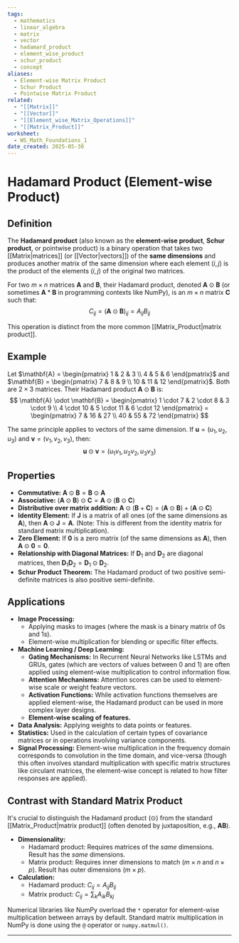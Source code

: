 ```yaml
---
tags:
  - mathematics
  - linear_algebra
  - matrix
  - vector
  - hadamard_product
  - element_wise_product
  - schur_product
  - concept
aliases:
  - Element-wise Matrix Product
  - Schur Product
  - Pointwise Matrix Product
related:
  - "[[Matrix]]"
  - "[[Vector]]"
  - "[[Element_wise_Matrix_Operations]]"
  - "[[Matrix_Product]]"
worksheet:
  - WS_Math_Foundations_1
date_created: 2025-05-30
---
```

# Hadamard Product (Element-wise Product)

## Definition
The **Hadamard product** (also known as the **element-wise product**, **Schur product**, or pointwise product) is a binary operation that takes two [[Matrix|matrices]] (or [[Vector|vectors]]) of the **same dimensions** and produces another matrix of the same dimension where each element $(i,j)$ is the product of the elements $(i,j)$ of the original two matrices.

For two $m \times n$ matrices $\mathbf{A}$ and $\mathbf{B}$, their Hadamard product, denoted $\mathbf{A} \odot \mathbf{B}$ (or sometimes $\mathbf{A} * \mathbf{B}$ in programming contexts like NumPy), is an $m \times n$ matrix $\mathbf{C}$ such that:
$$ C_{ij} = (\mathbf{A} \odot \mathbf{B})_{ij} = A_{ij} B_{ij} $$

This operation is distinct from the more common [[Matrix_Product|matrix product]].

## Example
Let $\mathbf{A} = \begin{pmatrix} 1 & 2 & 3 \\ 4 & 5 & 6 \end{pmatrix}$ and $\mathbf{B} = \begin{pmatrix} 7 & 8 & 9 \\ 10 & 11 & 12 \end{pmatrix}$.
Both are $2 \times 3$ matrices. Their Hadamard product $\mathbf{A} \odot \mathbf{B}$ is:
$$
\mathbf{A} \odot \mathbf{B} = \begin{pmatrix}
1 \cdot 7 & 2 \cdot 8 & 3 \cdot 9 \\
4 \cdot 10 & 5 \cdot 11 & 6 \cdot 12
\end{pmatrix}
= \begin{pmatrix}
7 & 16 & 27 \\
40 & 55 & 72
\end{pmatrix}
$$

The same principle applies to vectors of the same dimension.
If $\mathbf{u} = (u_1, u_2, u_3)$ and $\mathbf{v} = (v_1, v_2, v_3)$, then:
$$ \mathbf{u} \odot \mathbf{v} = (u_1 v_1, u_2 v_2, u_3 v_3) $$

## Properties
- **Commutative:** $\mathbf{A} \odot \mathbf{B} = \mathbf{B} \odot \mathbf{A}$
- **Associative:** $(\mathbf{A} \odot \mathbf{B}) \odot \mathbf{C} = \mathbf{A} \odot (\mathbf{B} \odot \mathbf{C})$
- **Distributive over matrix addition:** $\mathbf{A} \odot (\mathbf{B} + \mathbf{C}) = (\mathbf{A} \odot \mathbf{B}) + (\mathbf{A} \odot \mathbf{C})$
- **Identity Element:** If $\mathbf{J}$ is a matrix of all ones (of the same dimensions as $\mathbf{A}$), then $\mathbf{A} \odot \mathbf{J} = \mathbf{A}$. (Note: This is different from the identity matrix for standard matrix multiplication).
- **Zero Element:** If $\mathbf{0}$ is a zero matrix (of the same dimensions as $\mathbf{A}$), then $\mathbf{A} \odot \mathbf{0} = \mathbf{0}$.
- **Relationship with Diagonal Matrices:** If $\mathbf{D}_1$ and $\mathbf{D}_2$ are diagonal matrices, then $\mathbf{D}_1 \mathbf{D}_2 = \mathbf{D}_1 \odot \mathbf{D}_2$.
- **Schur Product Theorem:** The Hadamard product of two positive semi-definite matrices is also positive semi-definite.

## Applications
- **Image Processing:**
    - Applying masks to images (where the mask is a binary matrix of 0s and 1s).
    - Element-wise multiplication for blending or specific filter effects.
- **Machine Learning / Deep Learning:**
    - **Gating Mechanisms:** In Recurrent Neural Networks like LSTMs and GRUs, gates (which are vectors of values between 0 and 1) are often applied using element-wise multiplication to control information flow.
    - **Attention Mechanisms:** Attention scores can be used to element-wise scale or weight feature vectors.
    - **Activation Functions:** While activation functions themselves are applied element-wise, the Hadamard product can be used in more complex layer designs.
    - **Element-wise scaling of features.**
- **Data Analysis:** Applying weights to data points or features.
- **Statistics:** Used in the calculation of certain types of covariance matrices or in operations involving variance components.
- **Signal Processing:** Element-wise multiplication in the frequency domain corresponds to convolution in the time domain, and vice-versa (though this often involves standard multiplication with specific matrix structures like circulant matrices, the element-wise concept is related to how filter responses are applied).

## Contrast with Standard Matrix Product
It's crucial to distinguish the Hadamard product ($\odot$) from the standard [[Matrix_Product|matrix product]] (often denoted by juxtaposition, e.g., $\mathbf{A}\mathbf{B}$).
- **Dimensionality:**
    - Hadamard product: Requires matrices of the *same* dimensions. Result has the *same* dimensions.
    - Matrix product: Requires inner dimensions to match ($m \times n$ and $n \times p$). Result has outer dimensions ($m \times p$).
- **Calculation:**
    - Hadamard product: $C_{ij} = A_{ij} B_{ij}$
    - Matrix product: $C_{ij} = \sum_k A_{ik} B_{kj}$

Numerical libraries like NumPy overload the `*` operator for element-wise multiplication between arrays by default. Standard matrix multiplication in NumPy is done using the `@` operator or `numpy.matmul()`.

---